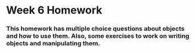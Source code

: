 # Week 6 Homework

### This homework has multiple choice questions about objects and how to use them. Also, some exercises to work on writing objects and manipulating them.

